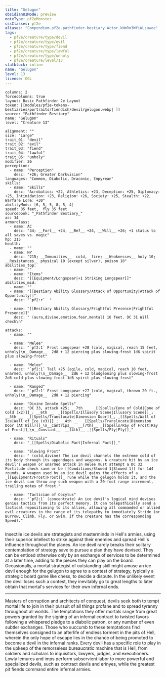 ```yaml
---
title: "Gelugon"
obsidianUIMode: preview
noteType: pf2eMonster
cssClasses: pf2e
aliases: "Compendium.pf2e.pathfinder-bestiary.Actor.kNmRn3WfiWLsuwoe" 
tags:
  - pf2e/creature/type/devil
  - pf2e/creature/type/evil
  - pf2e/creature/type/fiend
  - pf2e/creature/type/lawful
  - pf2e/creature/type/unholy
  - pf2e/creature/level/13
statblock: inline
name: "Gelugon"
level: 13
license: OGL
---
```


```statblock
columns: 2
forcecolumns: true
layout: Basic Pathfinder 2e Layout
token: [[modules/pf2e-tokens-bestiaries/portraits/fiendish/devil/gelugon.webp| ]]
source: "Pathfinder Bestiary"
name: "Gelugon"
level: "Creature 13"

alignment: ""
size: "Large"
trait_01: "devil"
trait_02: "evil"
trait_03: "fiend"
trait_04: "lawful"
trait_05: "unholy"
modifier: 26
perception:
  - name: "Perception"
    desc: "+26; Greater Darkvision"
languages: "Common, Diabolic, Draconic, Empyrean"
skills:
  - name: "Skills"
    desc: "Acrobatics: +22, Athletics: +23, Deception: +25, Diplomacy: +25, Intimidation: +23, Religion: +26, Society: +25, Stealth: +22, Warfare Lore: +30"
abilityMods: [6, 5, 5, 8, 5, 4]
speed: 35 feet,  fly 35 feet
sourcebook: "_Pathfinder Bestiary_"
ac: 34
armorclass:
  - name: AC
    desc: "34; __Fort__ +24, __Ref__ +24, __Will__ +26; +1 status to all saves vs. magic"
hp: 215
health:
  - name: ""
  - name: HP
    desc: "215; __Immunities__  cold,  fire; __Weaknesses__ holy 10; __Resistances__ physical 10 (except silver), poison 10"
abilities_top:
  - name: ""
  - name: "Items"
    desc: "[[Equipment/Longspear|+1 Striking Longspear]]"
abilities_mid:
  - name: ""
  - name: "[[Bestiary Ability Glossary/Attack of Opportunity|Attack of Opportunity]]"
    desc: "`pf2:r`  "

  - name: "[[Bestiary Ability Glossary/Frightful Presence|Frightful Presence]]"
    desc: " (aura,divine,emotion,fear,mental) 10 feet. DC 31 Will check\n"

attacks:
  - name: ""

  - name: "Melee"
    desc: "`pf2:1` Frost Longspear +28 (cold, magical, reach 15 feet, unholy)\n__Damage__  2d8 + 12 piercing plus slowing-frost 1d6 spirit plus slowing-frost"

  - name: "Melee"
    desc: "`pf2:1` Tail +25 (agile, cold, magical, reach 10 feet, unarmed, unholy)\n__Damage__  2d6 + 12 bludgeoning plus slowing-frost 2d6 cold plus slowing-frost 1d6 spirit plus slowing-frost"

  - name: "Ranged"
    desc: "`pf2:1` Frost Longspear +27 (cold, magical, thrown 20 ft., unholy)\n__Damage__  2d8 + 12 piercing"

  - name: "Divine Innate Spells"
    desc: "DC 33, attack +25; __7th __  _[[Spells/Cone of Cold|Cone of Cold (x2)]]_; __6th __  _[[Spells/Illusory Scene|Illusory Scene]]_; __5th __  _[[Spells/Translocate|Dimension Door]]_, _[[Spells/Wall of Ice|Wall of Ice (x3)]]_; __4th __  _[[Spells/Translocate|Dimension Door (At Will)]]_\n__Cantrips__  __(7th)__ _[[Spells/Ray of Frost|Ray of Frost]]_\n__Constant__  __(4th)__ _[[Spells/Fly|Fly]]_"

  - name: "Rituals"
    desc: "_[[Spells/Diabolic Pact|Infernal Pact]]_"

  - name: "Slowing Frost"
    desc: " (cold,divine) The ice devil channels the extreme cold of its body through its appendages and weapons. A creature hit by an ice devil's weapon or unarmed attack in melee must attempt a DC 32 Fortitude check save or be [[Conditions/Slowed 1|Slowed 1]] for 1d4 rounds. A weapon used by an ice devil gains the effects of a _[[Equipment/Frost|Frost]]_ rune while the gelugon holds it, and the ice devil can throw any such weapon with a 20-foot range increment, trailing motes of frost."

  - name: "Tactician of Cocytus"
    desc: "`pf2:1` (concentrate) An ice devil's logical mind devises genius tactics from its perfect memory. It can telepathically send a tactical repositioning to its allies, allowing all commanded or allied evil creatures in the range of its telepathy to immediately Stride (or Burrow, Climb, Fly, or Swim, if the creature has the corresponding Speed)."
 
```



Insectile ice devils are strategists and masterminds in Hell's armies, using their superior intellect to strike against their enemies and spread Hell's influence throughout the planes. An ice devil rarely breaks their solitary contemplation of strategy save to pursue a plan they have devised. They can be enticed otherwise only by an exchange of services to be determined at a later time, adding to the pieces they can play on the board. Occasionally, a mortal strategist of outstanding skill might amuse an ice devil enough for the gelugon to agree to a contest of strategy, typically a strategic board game like chess, to decide a dispute. In the unlikely event the devil loses such a contest, they inevitably go to great lengths to later obtain that mortal's services for their own infernal ends.

* * *

Masters of corruption and architects of conquest, devils seek both to tempt mortal life to join in their pursuit of all things profane and to spread tyranny throughout all worlds. The temptations they offer mortals range from great powers granted by the signing of an infernal contract to twisted favors following a whispered pledge to a diabolic patron, or any number of even subtler exchanges. Those who succumb to these temptations find themselves consigned to an afterlife of endless torment in the pits of Hell, wherein the only hope of escape lies in the chance of being promoted to become a devil in the infernal ranks. Every devil has a specific role to play in the upkeep of the remorseless bureaucratic machine that is Hell, from soldiers and scholars to inquisitors, lawyers, judges, and executioners. Lowly lemures and imps perform subservient labor to more powerful and specialized devils, such as contract devils and erinyes, while the greatest pit fiends command entire infernal armies.
